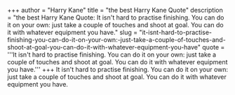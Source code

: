 +++
author = "Harry Kane"
title = "the best Harry Kane Quote"
description = "the best Harry Kane Quote: It isn't hard to practise finishing. You can do it on your own: just take a couple of touches and shoot at goal. You can do it with whatever equipment you have."
slug = "it-isnt-hard-to-practise-finishing-you-can-do-it-on-your-own:-just-take-a-couple-of-touches-and-shoot-at-goal-you-can-do-it-with-whatever-equipment-you-have"
quote = '''It isn't hard to practise finishing. You can do it on your own: just take a couple of touches and shoot at goal. You can do it with whatever equipment you have.'''
+++
It isn't hard to practise finishing. You can do it on your own: just take a couple of touches and shoot at goal. You can do it with whatever equipment you have.
